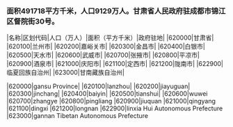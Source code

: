 <!--
 * @Author: vigne 1186963387@qq.com
 * @Date: 2022-09-27 12:10:25
 * @LastEditors: vigne 1186963387@qq.com
 * @LastEditTime: 2022-10-11 15:59:51
 * @FilePath: /cooking-menu/src/views/asia/eastAsia/china/mockData/gansuProvince/readme.md
 * @Description: 这是默认设置,请设置`customMade`, 打开koroFileHeader查看配置 进行设置: https://github.com/OBKoro1/koro1FileHeader/wiki/%E9%85%8D%E7%BD%AE
-->
### 面积491718平方千米，人口9129万人。甘肃省人民政府驻成都市锦江区督院街30号。
<!-- ||||| -->
|名称|区划代码|人口（万人）|面积（平方千米）|政府驻地|
|620000|甘肃省|
|620100|兰州市|
|620200|嘉峪关市|
|620300|金昌市|
|620400|白银市|
|620500|天水市|
|620600|武威市|
|620700|张掖市|
|620800|平凉市|
|620900|酒泉市|
|621000|庆阳市|
|621100|定西市|
|621200|陇南市|
|622900|临夏回族自治州|
|623000|甘南藏族自治州|


|620000|gansu Province|
|620100|lanzhou|
|620200|jiayuguan|
|620300|jinchang|
|620400|baiyin|
|620500|tianshui|
|620600|wuwei
|620700|zhangye
|620800|pingliang
|620900|jiuquan
|621000|qingyang
|621100|dingxi
|621200|longnan
|622900|linxia Hui Autonomous Prefecture
|623000|gannan Tibetan Autonomous Prefecture




